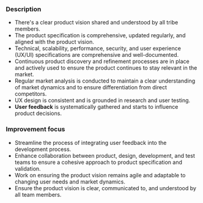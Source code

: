 ### Description

-   There's a clear product vision shared and understood by all tribe members.
-   The product specification is comprehensive, updated regularly, and aligned with the product vision.
-   Technical, scalability, performance, security, and user experience (UX/UI) specifications are comprehensive and well-documented.
-   Continuous product discovery and refinement processes are in place and actively used to ensure the product continues to stay relevant in the market.
-   Regular market analysis is conducted to maintain a clear understanding of market dynamics and to ensure differentiation from direct competitors.
-   UX design is consistent and is grounded in research and user testing.
-   **User feedback** is systematically gathered and starts to influence product decisions.

### Improvement focus

-   Streamline the process of integrating user feedback into the development process.
-   Enhance collaboration between product, design, development, and test teams to ensure a cohesive approach to product specification and validation.
-   Work on ensuring the product vision remains agile and adaptable to changing user needs and market dynamics.
-   Ensure the product vision is clear, communicated to, and understood by all team members.
